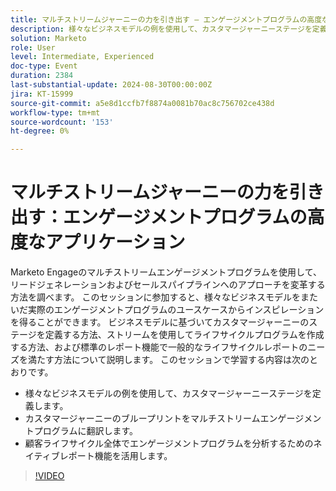 ```yaml
---
title: マルチストリームジャーニーの力を引き出す – エンゲージメントプログラムの高度なアプリケーション
description: 様々なビジネスモデルの例を使用して、カスタマージャーニーステージを定義します。  カスタマージャーニーのブループリントをマルチストリームエンゲージメントプログラムに翻訳します。  顧客ライフサイクル全体でエンゲージメントプログラムを分析するためのネイティブレポート機能を活用します。
solution: Marketo
role: User
level: Intermediate, Experienced
doc-type: Event
duration: 2384
last-substantial-update: 2024-08-30T00:00:00Z
jira: KT-15999
source-git-commit: a5e8d1ccfb7f8874a0081b70ac8c756702ce438d
workflow-type: tm+mt
source-wordcount: '153'
ht-degree: 0%

---
```



# マルチストリームジャーニーの力を引き出す：エンゲージメントプログラムの高度なアプリケーション

Marketo Engageのマルチストリームエンゲージメントプログラムを使用して、リードジェネレーションおよびセールスパイプラインへのアプローチを変革する方法を調べます。 このセッションに参加すると、様々なビジネスモデルをまたいだ実際のエンゲージメントプログラムのユースケースからインスピレーションを得ることができます。 ビジネスモデルに基づいてカスタマージャーニーのステージを定義する方法、ストリームを使用してライフサイクルプログラムを作成する方法、および標準のレポート機能で一般的なライフサイクルレポートのニーズを満たす方法について説明します。 このセッションで学習する内容は次のとおりです。

* 様々なビジネスモデルの例を使用して、カスタマージャーニーステージを定義します。
* カスタマージャーニーのブループリントをマルチストリームエンゲージメントプログラムに翻訳します。
* 顧客ライフサイクル全体でエンゲージメントプログラムを分析するためのネイティブレポート機能を活用します。

>[!VIDEO](https://video.tv.adobe.com/v/3432942/?learn=on)
